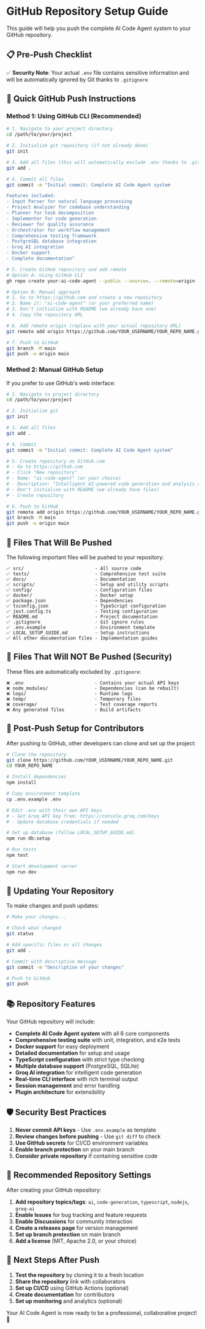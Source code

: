 # GitHub Repository Setup Guide

This guide will help you push the complete AI Code Agent system to your GitHub repository.

## 📋 Pre-Push Checklist

✅ **Security Note**: Your actual `.env` file contains sensitive information and will be automatically ignored by Git thanks to `.gitignore`

## 🔄 Quick GitHub Push Instructions

### Method 1: Using GitHub CLI (Recommended)

```bash
# 1. Navigate to your project directory
cd /path/to/your/project

# 2. Initialize git repository (if not already done)
git init

# 3. Add all files (this will automatically exclude .env thanks to .gitignore)
git add .

# 4. Commit all files
git commit -m "Initial commit: Complete AI Code Agent system

Features included:
- Input Parser for natural language processing
- Project Analyzer for codebase understanding
- Planner for task decomposition
- Implementer for code generation
- Reviewer for quality assurance
- Orchestrator for workflow management
- Comprehensive testing framework
- PostgreSQL database integration
- Groq AI integration
- Docker support
- Complete documentation"

# 5. Create GitHub repository and add remote
# Option A: Using GitHub CLI
gh repo create your-ai-code-agent --public --source=. --remote=origin --push

# Option B: Manual approach
# 1. Go to https://github.com and create a new repository
# 2. Name it: "ai-code-agent" (or your preferred name)
# 3. Don't initialize with README (we already have one)
# 4. Copy the repository URL

# 6. Add remote origin (replace with your actual repository URL)
git remote add origin https://github.com/YOUR_USERNAME/YOUR_REPO_NAME.git

# 7. Push to GitHub
git branch -M main
git push -u origin main
```

### Method 2: Manual GitHub Setup

If you prefer to use GitHub's web interface:

```bash
# 1. Navigate to project directory
cd /path/to/your/project

# 2. Initialize git
git init

# 3. Add all files
git add .

# 4. Commit
git commit -m "Initial commit: Complete AI Code Agent system"

# 5. Create repository on GitHub.com
# - Go to https://github.com
# - Click "New repository"
# - Name: "ai-code-agent" (or your choice)
# - Description: "Intelligent AI-powered code generation and analysis agent"
# - Don't initialize with README (we already have files)
# - Create repository

# 6. Push to GitHub
git remote add origin https://github.com/YOUR_USERNAME/YOUR_REPO_NAME.git
git branch -M main
git push -u origin main
```

## 📂 Files That Will Be Pushed

The following important files will be pushed to your repository:

```
✅ src/                          - All source code
✅ tests/                        - Comprehensive test suite
✅ docs/                         - Documentation
✅ scripts/                      - Setup and utility scripts
✅ config/                       - Configuration files
✅ docker/                       - Docker setup
✅ package.json                  - Dependencies
✅ tsconfig.json                 - TypeScript configuration
✅ jest.config.ts                - Testing configuration
✅ README.md                     - Project documentation
✅ .gitignore                    - Git ignore rules
✅ .env.example                  - Environment template
✅ LOCAL_SETUP_GUIDE.md          - Setup instructions
✅ All other documentation files - Implementation guides
```

## 🚫 Files That Will NOT Be Pushed (Security)

These files are automatically excluded by `.gitignore`:

```
❌ .env                          - Contains your actual API keys
❌ node_modules/                 - Dependencies (can be rebuilt)
❌ logs/                         - Runtime logs
❌ temp/                         - Temporary files
❌ coverage/                     - Test coverage reports
❌ Any generated files           - Build artifacts
```

## 🔑 Post-Push Setup for Contributors

After pushing to GitHub, other developers can clone and set up the project:

```bash
# Clone the repository
git clone https://github.com/YOUR_USERNAME/YOUR_REPO_NAME.git
cd YOUR_REPO_NAME

# Install dependencies
npm install

# Copy environment template
cp .env.example .env

# Edit .env with their own API keys
# - Get Groq API key from: https://console.groq.com/keys
# - Update database credentials if needed

# Set up database (follow LOCAL_SETUP_GUIDE.md)
npm run db:setup

# Run tests
npm test

# Start development server
npm run dev
```

## 🔄 Updating Your Repository

To make changes and push updates:

```bash
# Make your changes...

# Check what changed
git status

# Add specific files or all changes
git add .

# Commit with descriptive message
git commit -m "Description of your changes"

# Push to GitHub
git push
```

## 📚 Repository Features

Your GitHub repository will include:

- **Complete AI Code Agent system** with all 6 core components
- **Comprehensive testing suite** with unit, integration, and e2e tests
- **Docker support** for easy deployment
- **Detailed documentation** for setup and usage
- **TypeScript configuration** with strict type checking
- **Multiple database support** (PostgreSQL, SQLite)
- **Groq AI integration** for intelligent code generation
- **Real-time CLI interface** with rich terminal output
- **Session management** and error handling
- **Plugin architecture** for extensibility

## 🛡️ Security Best Practices

1. **Never commit API keys** - Use `.env.example` as template
2. **Review changes before pushing** - Use `git diff` to check
3. **Use GitHub secrets** for CI/CD environment variables
4. **Enable branch protection** on your main branch
5. **Consider private repository** if containing sensitive code

## 📝 Recommended Repository Settings

After creating your GitHub repository:

1. **Add repository topics/tags**: `ai`, `code-generation`, `typescript`, `nodejs`, `groq-ai`
2. **Enable Issues** for bug tracking and feature requests
3. **Enable Discussions** for community interaction
4. **Create a releases page** for version management
5. **Set up branch protection** on main branch
6. **Add a license** (MIT, Apache 2.0, or your choice)

## 🎯 Next Steps After Push

1. **Test the repository** by cloning it to a fresh location
2. **Share the repository** link with collaborators
3. **Set up CI/CD** using GitHub Actions (optional)
4. **Create documentation** for contributors
5. **Set up monitoring** and analytics (optional)

Your AI Code Agent is now ready to be a professional, collaborative project! 🚀
